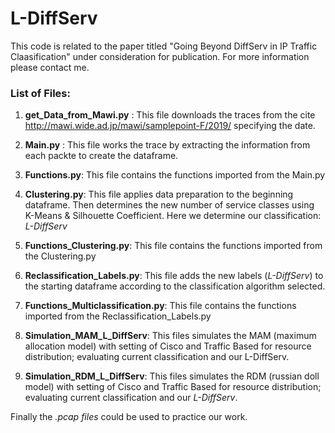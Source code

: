 # L-DiffServ

This code is related to the paper titled "Going Beyond DiffServ in IP Traffic Claasification" under consideration for publication. 
For more information please contact me.

### List of Files:

1) **get_Data_from_Mawi.py** : This file downloads the traces from the cite http://mawi.wide.ad.jp/mawi/samplepoint-F/2019/ specifying the                                 date.

2) **Main.py** : This file works the trace by extracting the information from each packte to create the dataframe.

3) **Functions.py**: This file contains the functions imported from the Main.py

4) **Clustering.py**: This file applies data preparation to the beginning dataframe. Then determines the new number of service classes                           using K-Means & Silhouette Coefficient. Here we determine our classification: *L-DiffServ*

5) **Functions_Clustering.py**: This file contains the functions imported from the Clustering.py

6) **Reclassification_Labels.py**: This file adds the new labels (*L-DiffServ*) to the starting dataframe according to the classification algorithm selected.

7) **Functions_Multiclassification.py**: This file contains the functions imported from the Reclassification_Labels.py

8) **Simulation_MAM_L_DiffServ**: This files simulates the MAM (maximum allocation model) with setting of Cisco and Traffic Based for resource distribution; evaluating current classification and our L-DiffServ.

9) **Simulation_RDM_L_DiffServ**: This files simulates the RDM (russian doll model) with setting of Cisco and Traffic Based for resource distribution; evaluating current classification and our *L-DiffServ*.

Finally the *.pcap files* could be used to practice our work.





